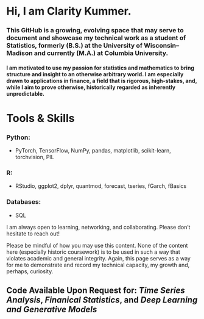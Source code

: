 # Hi, I am Clarity Kummer.

### This GitHub is a growing, evolving space that may serve to document and showcase my technical work as a student of Statistics, formerly (B.S.) at the University of Wisconsin–Madison and currently (M.A.) at Columbia University.

#### I am motivated to use my passion for statistics and mathematics to bring structure and insight to an otherwise arbitrary world. I am especially drawn to applications in finance, a field that is rigorous, high-stakes, and, while I aim to prove otherwise, historically regarded as inherently unpredictable. 

# Tools & Skills

### Python:
- PyTorch, TensorFlow, NumPy, pandas, matplotlib, scikit-learn, torchvision, PIL

### R: 
- RStudio, ggplot2, dplyr, quantmod, forecast, tseries, fGarch, fBasics

### Databases: 
- SQL


I am always open to learning, networking, and collaborating. Please don’t hesitate to reach out!

Please be mindful of how you may use this content. None of the content here (especially historic coursework) is to be used in such a way that violates academic and general integrity. Again, this page serves as a way for me to demonstrate and record my technical capacity, my growth and, perhaps, curiosity. 

## Code Available Upon Request for: _Time Series Analysis_, _Finanical Statistics_, and _Deep Learning and Generative Models_
